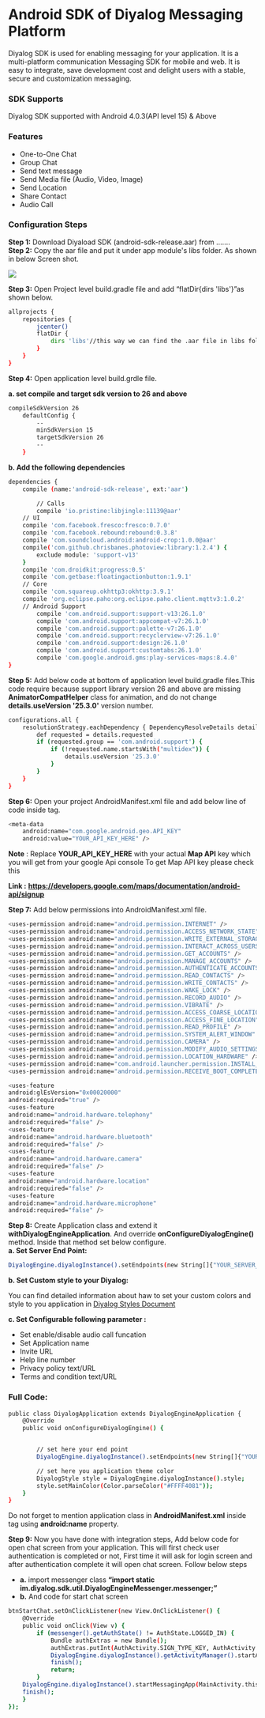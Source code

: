 # Android SDK of Diyalog Messaging Platform

Diyalog SDK is used for enabling messaging for your application. It is a multi-platform communication Messaging SDK for mobile and web. It is easy to integrate, save development cost and delight users with a stable, secure and customization messaging. 

### SDK Supports
Diyalog SDK supported with Android 4.0.3(API level 15) & Above

### Features

  - One-to-One Chat 
  - Group Chat
  - Send text message
  - Send Media file (Audio, Video, Image)
  - Send Location
  - Share Contact
  - Audio Call

### Configuration Steps
**Step 1:** Download Diyaload SDK (android-sdk-release.aar) from …….<br />
**Step 2:** Copy the aar file and put it under app module's libs folder. As shown in below Screen shot.<br />

![](aarPlace.jpg)<br />

**Step 3:** Open Project level build.gradle file and add “flatDir{dirs 'libs'}”as shown below.

```sh
allprojects {
	repositories {
		jcenter()
		flatDir {
			dirs 'libs'//this way we can find the .aar file in libs folder
		}
	}
}
```
**Step 4:** Open application level build.grdle file. <br />

**a. set compile and target sdk version to 26 and above**
```sh
compileSdkVersion 26
    defaultConfig {
        --
        minSdkVersion 15
        targetSdkVersion 26
        --
    }
```

**b. Add the following dependencies**
```sh
dependencies {
	compile (name:'android-sdk-release', ext:'aar')

        // Calls
        compile 'io.pristine:libjingle:11139@aar'
	// UI
	compile 'com.facebook.fresco:fresco:0.7.0'
	compile 'com.facebook.rebound:rebound:0.3.8'
	compile 'com.soundcloud.android:android-crop:1.0.0@aar'
	compile('com.github.chrisbanes.photoview:library:1.2.4') {
		exclude module: 'support-v13'
	}
	compile 'com.droidkit:progress:0.5'
	compile 'com.getbase:floatingactionbutton:1.9.1'
	// Core
	compile 'com.squareup.okhttp3:okhttp:3.9.1'
	compile 'org.eclipse.paho:org.eclipse.paho.client.mqttv3:1.0.2'
	// Android Support
        compile 'com.android.support:support-v13:26.1.0'
        compile 'com.android.support:appcompat-v7:26.1.0'
        compile 'com.android.support:palette-v7:26.1.0'
        compile 'com.android.support:recyclerview-v7:26.1.0'
        compile 'com.android.support:design:26.1.0'
        compile 'com.android.support:customtabs:26.1.0'
        compile 'com.google.android.gms:play-services-maps:8.4.0'
}
```

**Step 5:** Add below code at bottom of application level build.gradle files.This code require because support library version 26 and above are missing **AnimatorCompatHelper** class for animation, and do not change **details.useVersion '25.3.0'** version number.

```sh
configurations.all {
    resolutionStrategy.eachDependency { DependencyResolveDetails details ->
        def requested = details.requested
        if (requested.group == 'com.android.support') {
            if (!requested.name.startsWith("multidex")) {
                details.useVersion '25.3.0'
            }
        }
    }
}
```

**Step 6:** Open your project AndroidManifest.xml file and add below line of code inside <application> tag.

```sh
<meta-data
	android:name="com.google.android.geo.API_KEY"
	android:value="YOUR_API_KEY_HERE" />
```

**Note** : Replace **YOUR\_API\_KEY\_HERE** with your actual **Map API** key which you will get from your google Api console
To get Map API key please check this

**Link :** **https://developers.google.com/maps/documentation/android-api/signup**

**Step 7:**  Add below permissions into AndroidManifest.xml file.

```sh
<uses-permission android:name="android.permission.INTERNET" />
<uses-permission android:name="android.permission.ACCESS_NETWORK_STATE" />
<uses-permission android:name="android.permission.WRITE_EXTERNAL_STORAGE" />
<uses-permission android:name="android.permission.INTERACT_ACROSS_USERS_FULL" />
<uses-permission android:name="android.permission.GET_ACCOUNTS" />
<uses-permission android:name="android.permission.MANAGE_ACCOUNTS" />
<uses-permission android:name="android.permission.AUTHENTICATE_ACCOUNTS" />
<uses-permission android:name="android.permission.READ_CONTACTS" />
<uses-permission android:name="android.permission.WRITE_CONTACTS" />
<uses-permission android:name="android.permission.WAKE_LOCK" />
<uses-permission android:name="android.permission.RECORD_AUDIO" />
<uses-permission android:name="android.permission.VIBRATE" />
<uses-permission android:name="android.permission.ACCESS_COARSE_LOCATION" />
<uses-permission android:name="android.permission.ACCESS_FINE_LOCATION" />
<uses-permission android:name="android.permission.READ_PROFILE" />
<uses-permission android:name="android.permission.SYSTEM_ALERT_WINDOW" />
<uses-permission android:name="android.permission.CAMERA" />
<uses-permission android:name="android.permission.MODIFY_AUDIO_SETTINGS" />
<uses-permission android:name="android.permission.LOCATION_HARDWARE" />
<uses-permission android:name="com.android.launcher.permission.INSTALL_SHORTCUT" />
<uses-permission android:name="android.permission.RECEIVE_BOOT_COMPLETED" />

<uses-feature
android:glEsVersion="0x00020000"
android:required="true" />
<uses-feature
android:name="android.hardware.telephony"
android:required="false" />
<uses-feature
android:name="android.hardware.bluetooth"
android:required="false" />
<uses-feature
android:name="android.hardware.camera"
android:required="false" />
<uses-feature
android:name="android.hardware.location"
android:required="false" />
<uses-feature 
android:name="android.hardware.microphone"
android:required="false" />
```

**Step 8:** Create Application class and extend it **withDiyalogEngineApplication**. And override **onConfigureDiyalogEngine()** method.
Inside that method set below configure.<br />
**a. Set Server End Point:**
```sh
DiyalogEngine.diyalogInstance().setEndpoints(new String[]{"YOUR_SERVER_URL_HERE"});
```
**b. Set Custom style to your Diyalog:**

You can find detailed information about haw to set your custom colors and style to you application in [Diyalog Styles Document](diyalog-style/README.md) 

**c. Set Configurable following parameter :**

-  Set enable/disable audio call funcation
-  Set Application name
-  Invite URL
-  Help line number
-  Privacy policy text/URL
-  Terms and condition text/URL

### Full Code:
```sh
public class DiyalogApplication extends DiyalogEngineApplication {
	@Override
	public void onConfigureDiyalogEngine() {


		// set here your end point
		DiyalogEngine.diyalogInstance().setEndpoints(new String[]{"YOUR_SERVER_URL_HERE "});

		// set here you application theme color
		DiyalogStyle style = DiyalogEngine.diyalogInstance().style;
		style.setMainColor(Color.parseColor("#FFFF4081"));
	}
}
```
Do not forget to mention application class  in **AndroidManifest.xml** inside **<application>** tag using **android:name** property.

**Step 9:** Now you have done with integration steps, Add below code for open chat screen from your application.  This will first check user authentication is completed or not, First time it will ask for login screen and after authentication complete it will open chat screen. Follow below steps

- **a.** import messenger class **“import static im.diyalog.sdk.util.DiyalogEngineMessenger.messenger;”**
- **b.** And code for start chat screen<br />

```sh
btnStartChat.setOnClickListener(new View.OnClickListener() {
	@Override
	public void onClick(View v) {
		if (messenger().getAuthState() != AuthState.LOGGED_IN) {
			Bundle authExtras = new Bundle();
			authExtras.putInt(AuthActivity.SIGN_TYPE_KEY, AuthActivity.SIGN_TYPE_UP);
			DiyalogEngine.diyalogInstance().getActivityManager().startAuthActivity(MainActivity.this, authExtras);
			finish();
			return;
		}
	DiyalogEngine.diyalogInstance().startMessagingApp(MainActivity.this);
	finish();
	}
});
```
